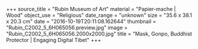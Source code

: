 +++
source_title = "Rubin Museum of Art"
material = "Papier-mache | Wood"
object_use = "Religious"
date_range = "unknown"
size = "35.6 x 38.1 x 20.3 cm"
date = "2016-10-19T20:11:08.162644"
thumbnail = "Rubin_C2002_5_6H065056.preview.jpg"
image = "Rubin_C2002_5_6H065056.2000x2000.jpg"
title = "Mask, Gonpo, Buddhist Protector  | Engaging Digital Tibet"
+++
